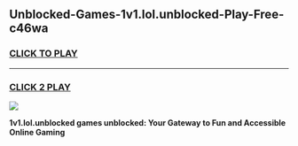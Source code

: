 
## Unblocked-Games-1v1.lol.unblocked-Play-Free-c46wa
<h3>
<a href="https://premium76.site?title=1v1.lol.unblocked&ref=10A">CLICK TO PLAY</a></h3>
<hr>

<h3>
<a href="https://premium76.site?title=1v1.lol.unblocked&ref=10A">CLICK 2 PLAY</a>
  
</h3>

<a href="https://premium76.site?title=1v1.lol.unblocked&ref=10A"><img src="https://clearcache.store/games.png"></a>


**1v1.lol.unblocked games unblocked: Your Gateway to Fun and Accessible Online Gaming**
